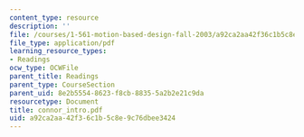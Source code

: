 ```yaml
---
content_type: resource
description: ''
file: /courses/1-561-motion-based-design-fall-2003/a92ca2aa42f36c1b5c8e9c76dbee3424_connor_intro.pdf
file_type: application/pdf
learning_resource_types:
- Readings
ocw_type: OCWFile
parent_title: Readings
parent_type: CourseSection
parent_uid: 8e2b5554-8623-f8cb-8835-5a2b2e21c9da
resourcetype: Document
title: connor_intro.pdf
uid: a92ca2aa-42f3-6c1b-5c8e-9c76dbee3424
---
```

